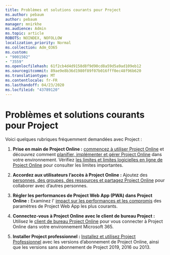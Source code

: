 ```yaml
---
title: Problèmes et solutions courants pour Project
ms.author: pebaum
author: pebaum
manager: mnirkhe
ms.audience: Admin
ms.topic: article
ROBOTS: NOINDEX, NOFOLLOW
localization_priority: Normal
ms.collection: Adm_O365
ms.custom:
- "9001502"
- "3559"
ms.openlocfilehash: 61f2cb4d4d9158d8f9d90cd8a59d5a9ad109eb12
ms.sourcegitcommit: 89ae9e8b36d1980f89f07b016fff0ec48f96b620
ms.translationtype: MT
ms.contentlocale: fr-FR
ms.lasthandoff: 04/23/2020
ms.locfileid: "43789120"
---
```

# <a name="project-common-issues-and-resolutions"></a>Problèmes et solutions courants pour Project

Voici quelques rubriques fréquemment demandées avec Project :

1. **Prise en main de Project Online :**  [commencez à utiliser Project Online](https://docs.microsoft.com/ProjectOnline/get-started-with-project-online) et découvrez comment [planifier, implémenter et gérer Project Online](https://docs.microsoft.com/projectonline/project-online) dans votre environnement. Vérifiez [les limites et limites logicielles en ligne de Project Online](https://docs.microsoft.com/ProjectOnline/project-online-software-boundaries-and-limits) pour consulter les limites importantes.

2. **Accordez aux utilisateurs l’accès à Project Online :** Ajoutez des [personnes, des groupes, des ressources et partagez Project Online](https://docs.microsoft.com/projectonline/step-2-add-people-to-project-online) pour collaborer avec d’autres personnes. 

3. **Régler les performances de Project Web App (PWA) dans Project Online :** Examinez l' [impact sur les performances et les compromis](https://docs.microsoft.com/projectonline/tune-project-online-performance) des paramètres de Project Web App les plus courants.

4. **Connectez-vous à Project Online avec le client de bureau Project :** Utilisez le [client de bureau Project Online](https://docs.microsoft.com/projectonline/connect-to-project-online-with-the-project-online-desktop-client) pour vous connecter à Project Online dans votre environnement Microsoft 365. 

5. **Installer Project professionnel :** [Installez et utilisez Project Professionnel](https://support.office.com/article/install-project-7059249b-d9fe-4d61-ab96-5c5bf435f281) avec les versions d’abonnement de Project Online, ainsi que les versions sans abonnement de Project 2019, 2016 ou 2013.
